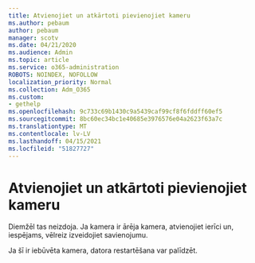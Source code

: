 ```yaml
---
title: Atvienojiet un atkārtoti pievienojiet kameru
ms.author: pebaum
author: pebaum
manager: scotv
ms.date: 04/21/2020
ms.audience: Admin
ms.topic: article
ms.service: o365-administration
ROBOTS: NOINDEX, NOFOLLOW
localization_priority: Normal
ms.collection: Adm_O365
ms.custom:
- gethelp
ms.openlocfilehash: 9c733c69b1430c9a5439caf99cf8f6fddff60ef5
ms.sourcegitcommit: 8bc60ec34bc1e40685e3976576e04a2623f63a7c
ms.translationtype: MT
ms.contentlocale: lv-LV
ms.lasthandoff: 04/15/2021
ms.locfileid: "51827727"
---
```

# <a name="unplug-and-reconnect-camera"></a>Atvienojiet un atkārtoti pievienojiet kameru

Diemžēl tas neizdoja. Ja kamera ir ārēja kamera, atvienojiet ierīci un, iespējams, vēlreiz izveidojiet savienojumu.

Ja šī ir iebūvēta kamera, datora restartēšana var palīdzēt.
